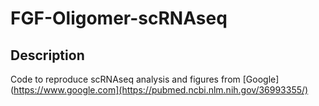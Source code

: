# FGF-Oligomer-scRNAseq

## Description

Code to reproduce scRNAseq analysis and figures from [Google](https://www.google.com](https://pubmed.ncbi.nlm.nih.gov/36993355/)
